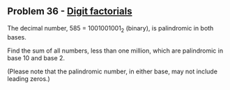 ## Problem 36 - [Digit factorials](https://projecteuler.net/problem=36)

The decimal number, 585 = 1001001001<sub>2</sub> (binary), is palindromic in both bases.

Find the sum of all numbers, less than one million, which are palindromic in base 10 and base 2.

(Please note that the palindromic number, in either base, may not include leading zeros.)
